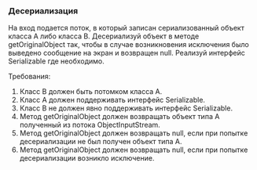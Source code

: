 
### Десериализация

На вход подается поток, в который записан сериализованный объект класса A либо класса B.
Десериализуй объект в методе getOriginalObject так, чтобы в случае возникновения исключения было выведено сообщение на экран и возвращен null.
Реализуй интерфейс Serializable где необходимо.


Требования:
1.	Класс B должен быть потомком класса A.
2.	Класс A должен поддерживать интерфейс Serializable.
3.	Класс B не должен явно поддерживать интерфейс Serializable.
4.	Метод getOriginalObject должен возвращать объект типа A полученный из потока ObjectInputStream.
5.	Метод getOriginalObject должен возвращать null, если при попытке десериализации не был получен объект типа A.
6.	Метод getOriginalObject должен возвращать null, если при попытке десериализации возникло исключение.


